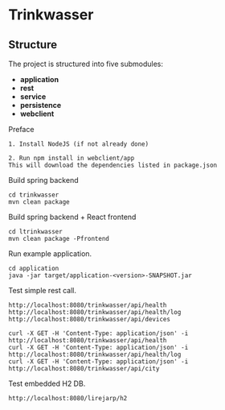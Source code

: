 # Trinkwasser

## Structure
The project is structured into five submodules:
* **application**
* **rest**
* **service**
* **persistence**
* **webclient**

Preface
```
1. Install NodeJS (if not already done)

2. Run npm install in webclient/app
This will download the dependencies listed in package.json
```

Build spring backend
```
cd trinkwasser
mvn clean package
```

Build spring backend + React frontend
```
cd ltrinkwasser
mvn clean package -Pfrontend
```

Run example application.
```
cd application
java -jar target/application-<version>-SNAPSHOT.jar 
```

Test simple rest call.
```
http://localhost:8080/trinkwasser/api/health
http://localhost:8080/trinkwasser/api/health/log
http://localhost:8080/trinkwasser/api/devices
```
```
curl -X GET -H 'Content-Type: application/json' -i http://localhost:8080/trinkwasser/api/health
curl -X GET -H 'Content-Type: application/json' -i http://localhost:8080/trinkwasser/api/health/log
curl -X GET -H 'Content-Type: application/json' -i http://localhost:8080/trinkwasser/api/city
```

Test embedded H2 DB.
```
http://localhost:8080/lirejarp/h2
```
